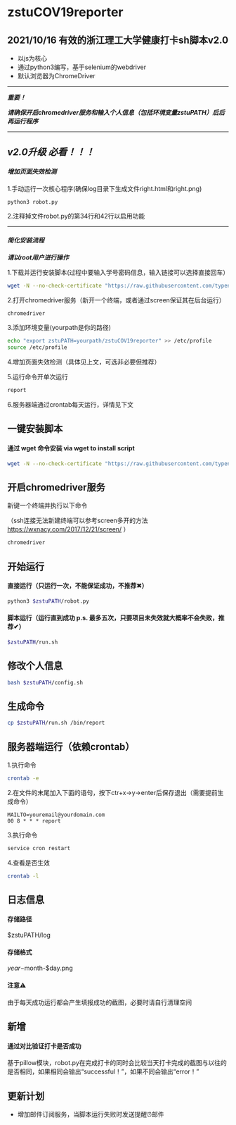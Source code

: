# zstuCOV19reporter

## 2021/10/16 有效的浙江理工大学健康打卡sh脚本v2.0

- 以js为核心
- 通过python3编写，基于selenium的webdriver
- 默认浏览器为ChromeDriver

---

***重要！***

***请确保开启chromedriver服务和输入个人信息（包括环境变量zstuPATH）后后再运行程序***

---

## ***v2.0升级 必看！！！***

#### ***增加页面失效检测***

1.手动运行一次核心程序(确保log目录下生成文件right.html和right.png)

```bash
python3 robot.py
```

2.注释掉文件robot.py的第34行和42行以启用功能

---

#### ***简化安装流程***

***请以root用户进行操作***

1.下载并运行安装脚本(过程中要输入学号密码信息，输入链接可以选择直接回车）


```bash
wget -N --no-check-certificate "https://raw.githubusercontent.com/typenoob/zstuCOV19reporter/master/go.sh" && chmod +x go.sh && ./go.sh

```

2.打开chromedriver服务（新开一个终端，或者通过screen保证其在后台运行）

```bash
chromedriver
```

3.添加环境变量(yourpath是你的路径)

```bash
echo "export zstuPATH=yourpath/zstuCOV19reporter" >> /etc/profile
source /etc/profile
```

4.增加页面失效检测（具体见上文，可选非必要但推荐）

5.运行命令开单次运行

```bash
report
```
6.服务器端通过crontab每天运行，详情见下文

## 一键安装脚本

#### 通过 wget 命令安装 via wget to install script

```bash
wget -N --no-check-certificate "https://raw.githubusercontent.com/typenoob/zstuCOV19reporter/master/go.sh" && chmod +x go.sh && ./go.sh

```

## 开启chromedriver服务

新键一个终端并执行以下命令

（ssh连接无法新建终端可以参考screen多开的方法 https://wxnacy.com/2017/12/21/screen/ ）

```bash
chromedriver

```

## 开始运行

#### 直接运行（只运行一次，不能保证成功，不推荐✖）

```bash
python3 $zstuPATH/robot.py
```

#### 脚本运行（运行直到成功 p.s. 最多五次，只要项目未失效就大概率不会失败，推荐✔）

```bash
$zstuPATH/run.sh

```

## 修改个人信息

```bash
bash $zstuPATH/config.sh

```

## 生成命令

```bash
cp $zstuPATH/run.sh /bin/report

```

## 服务器端运行（依赖crontab）

1.执行命令

```bash
crontab -e

```

2.在文件的末尾加入下面的语句，按下ctr+x->y->enter后保存退出（需要提前生成命令）

```
MAILTO=youremail@yourdomain.com
00 8 * * * report

```

3.执行命令

```bash
service cron restart

```

4.查看是否生效

```bash
crontab -l

```

## 日志信息

#### 存储路径

$zstuPATH/log

#### 存储格式

$year-$month-$day.png

#### 注意⚠️

由于每天成功运行都会产生填报成功的截图，必要时请自行清理空间

## 新增

#### 通过对比验证打卡是否成功

基于pillow模块，robot.py在完成打卡的同时会比较当天打卡完成的截图与以往的是否相同，如果相同会输出“successful！”，如果不同会输出“error！”

## 更新计划

- 增加邮件订阅服务，当脚本运行失败时发送提醒⏰邮件
